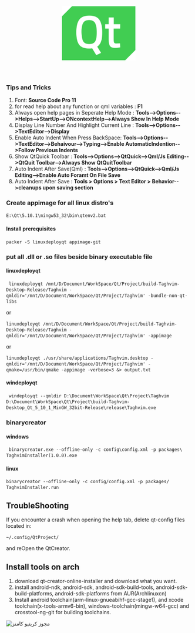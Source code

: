 <h1 align="center">
	<img width="200" src="Qt.svg" alt="qt">
	<br>
	<br>
</h1>

### Tips and Tricks
1. Font: __Source Code Pro 11__
2. for read help about any function or qml variables : __F1__
3. Always open help pages in Seperate Help Mode : **Tools-->Options-->Helps-->StartUp-->ONcontextHelp-->Always Show In Help Mode**
4. Display Line Number And Highlight Current Line : __Tools-->Options-->TextEditor-->Display__
5. Enable Auto Indent When Press BackSpace: __Tools-->Options-->TextEditor-->Behaivour-->Typing-->Enable AutomaticIndention-->Follow Previous Indents__
6. Show QtQuick Toolbar : __Tools-->Options-->QtQuick-->Qml/Js Editing-->QtQuit Toolbar-->Always Show QtQuitToolbar__
7. Auto Indent After Save(Qml) : __Tools-->Options-->QtQuick-->Qml/Js Editing-->Enable Auto Foramt On File Save__
8. Auto Indent After Save : __Tools > Options > Text Editor > Behavior-->cleanups upon saving section__

### Create appimage for all linux distro's

```
E:\Qt\5.10.1\mingw53_32\bin\qtenv2.bat
```
#### Install prerequisites
```
packer -S linuxdeployqt appimage-git
```
### put all .dll or .so files beside binary executable file

#### linuxdeployqt
```
 linuxdeployqt /mnt/D/Document/WorkSpace/Qt/Project/build-Taghvim-Desktop-Release/Taghvim -qmldir='/mnt/D/Document/WorkSpace/Qt/Project/Taghvim' -bundle-non-qt-libs
```
or
```
linuxdeployqt /mnt/D/Document/WorkSpace/Qt/Project/build-Taghvim-Desktop-Release/Taghvim -qmldir='/mnt/D/Document/WorkSpace/Qt/Project/Taghvim' -appimage
```
or
```
linuxdeployqt ./usr/share/applications/Taghvim.desktop -qmldir='/mnt/D/Document/WorkSpace/Qt/Project/Taghvim' -qmake=/usr/bin/qmake -appimage -verbose=3 &> output.txt
```

#### windeployqt
```
 windeployqt --qmldir D:\Document\WorkSpace\Qt\Project\Taghvim D:\Document\WorkSpace\Qt\Project\build-Taghvim-Desktop_Qt_5_10_1_MinGW_32bit-Release\release\Taghvim.exe
````

### binarycreator

#### windows
```
 binarycreator.exe --offline-only -c config\config.xml -p packages\ TaghvimInstaller(1.0.0).exe
```

#### linux
```
binarycreator --offline-only -c config/config.xml -p packages/ TaghvimInstaller.run  
```

## TroubleShooting
If you encounter a crash when opening the help tab, delete qt-config files located in:
```
~/.config/QtProject/
```
and reOpen the QtCreator.

## Install tools on arch
1. download qt-creator-online-installer and download what you want.
2. install android-ndk, android-sdk, android-sdk-build-tools, android-sdk-build-platforms, android-sdk-platforms from AUR(Archlinuxcn)
3. Install android toolchain(arm-linux-gnueabihf-gcc-stage1), and xcode toolchain(x-tools-armv6-bin), windows-toolchain(mingw-w64-gcc) and crosstool-ng-git for building toolchains.

<img alt="مجوز کریتیو کامنز" style="border-width:0" src="https://i.creativecommons.org/l/by-sa/4.0/88x31.png">
